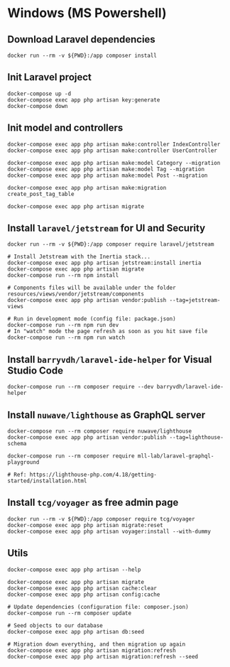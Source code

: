 # Windows (MS Powershell)

## Download Laravel dependencies 
```shell
docker run --rm -v ${PWD}:/app composer install
```

## Init Laravel project
```shell
docker-compose up -d
docker-compose exec app php artisan key:generate
docker-compose down
```

## Init model and controllers
```shell
docker-compose exec app php artisan make:controller IndexController
docker-compose exec app php artisan make:controller UserController

docker-compose exec app php artisan make:model Category --migration
docker-compose exec app php artisan make:model Tag --migration
docker-compose exec app php artisan make:model Post --migration

docker-compose exec app php artisan make:migration create_post_tag_table

docker-compose exec app php artisan migrate
```

## Install `laravel/jetstream` for UI and Security
```shell
docker run --rm -v ${PWD}:/app composer require laravel/jetstream

# Install Jetstream with the Inertia stack...
docker-compose exec app php artisan jetstream:install inertia
docker-compose exec app php artisan migrate
docker-compose run --rm npm install

# Components files will be available under the folder resources/views/vendor/jetstream/components
docker-compose exec app php artisan vendor:publish --tag=jetstream-views

# Run in development mode (config file: package.json)
docker-compose run --rm npm run dev
# In "watch" mode the page refresh as soon as you hit save file 
docker-compose run --rm npm run watch
```

## Install `barryvdh/laravel-ide-helper` for Visual Studio Code
```shell
docker-compose run --rm composer require --dev barryvdh/laravel-ide-helper
```

## Install `nuwave/lighthouse` as GraphQL server
```shell
docker-compose run --rm composer require nuwave/lighthouse
docker-compose exec app php artisan vendor:publish --tag=lighthouse-schema

docker-compose run --rm composer require mll-lab/laravel-graphql-playground

# Ref: https://lighthouse-php.com/4.18/getting-started/installation.html
```

## Install `tcg/voyager` as free admin page
```shell
docker run --rm -v ${PWD}:/app composer require tcg/voyager
docker-compose exec app php artisan migrate:reset
docker-compose exec app php artisan voyager:install --with-dummy
```

## Utils

```shell
docker-compose exec app php artisan --help

docker-compose exec app php artisan migrate
docker-compose exec app php artisan cache:clear
docker-compose exec app php artisan config:cache

# Update dependencies (configuration file: composer.json) 
docker-compose run --rm composer update

# Seed objects to our database
docker-compose exec app php artisan db:seed

# Migration down everything, and then migration up again
docker-compose exec app php artisan migration:refresh
docker-compose exec app php artisan migration:refresh --seed
```
